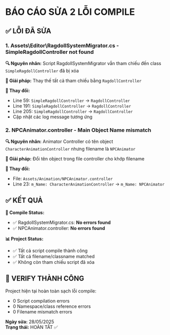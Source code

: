 # BÁO CÁO SỬA 2 LỖI COMPILE

## ✅ LỖI ĐÃ SỬA

### 1. **Assets\Editor\RagdollSystemMigrator.cs - SimpleRagdollController not found**

**🔍 Nguyên nhân:** Script RagdollSystemMigrator vẫn tham chiếu đến class `SimpleRagdollController` đã bị xóa

**🔧 Giải pháp:** Thay thế tất cả tham chiếu bằng `RagdollController`

**📝 Thay đổi:**
- Line 59: `SimpleRagdollController` → `RagdollController`
- Line 191: `SimpleRagdollController` → `RagdollController` 
- Line 205: `SimpleRagdollController` → `RagdollController`
- Cập nhật các log message tương ứng

### 2. **NPCAnimator.controller - Main Object Name mismatch**

**🔍 Nguyên nhân:** Animator Controller có tên object `CharacterAnimationController` nhưng filename là `NPCAnimator`

**🔧 Giải pháp:** Đổi tên object trong file controller cho khớp filename

**📝 Thay đổi:**
- File: `Assets/Animation/NPCAnimator.controller`
- Line 23: `m_Name: CharacterAnimationController` → `m_Name: NPCAnimator`

## ✅ KẾT QUẢ

**🎯 Compile Status:**
- ✅ RagdollSystemMigrator.cs: **No errors found**
- ✅ NPCAnimator.controller: **No errors found**

**📊 Project Status:**
- ✅ Tất cả script compile thành công
- ✅ Tất cả filename/classname matched
- ✅ Không còn tham chiếu script đã xóa

## 🚀 VERIFY THÀNH CÔNG

Project hiện tại hoàn toàn sạch lỗi compile:
- 0 Script compilation errors
- 0 Namespace/class reference errors  
- 0 Filename mismatch errors

**Ngày sửa:** 28/05/2025  
**Trạng thái:** HOÀN TẤT ✅
